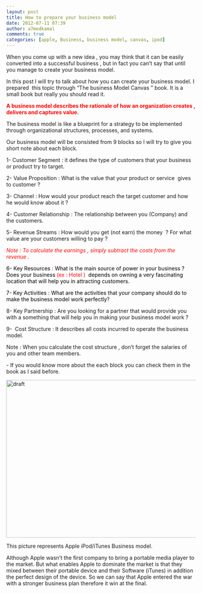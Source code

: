 ```yaml
---
layout: post
title: How to prepare your business model
date: 2012-07-11 07:39
author: a7medkamal
comments: true
categories: [apple, Business, business model, canvas, ipod]
---
```

<p>When you come up with a new idea , you may think that it can be easily converted into a successful business , but in fact you can’t say that until you manage to create your business model.</p> <p>In this post I will try to talk about how you can create your business model. I prepared&nbsp; this topic through “The business Model Canvas ” book. It is a small book but really you should read it.</p> <p><font color="#ff0000"><strong>A business model describes the rationale of how an organization creates , delivers and captures value.</strong></font></p> <p>The business model is like a blueprint for a strategy to be implemented through organizational structures, processes, and systems.</p> <p>Our business model will be consisted from 9 blocks so I will try to give you short note about each block.</p> <p>1- Customer Segment : it defines the type of customers that your business or product try to target.</p> <p>2- Value Proposition : What is the value that your product or service&nbsp; gives to customer ?</p> <p>3- Channel : How would your product reach the target customer and how he would know about it ?</p> <p>4- Customer Relationship : The relationship between you (Company) and the customers.</p> <p>5- Revenue Streams : How would you get (not earn) the money&nbsp; ? For what value are your customers willing to pay ? </p> <p><font color="#ff0000"><em>Note : To calculate the earnings , simply subtract the costs from the revenue .</em></font></p> <p><font color="#ff0000"><font color="#000000">6- Key Resources</font> : <font color="#000000">What is the main source of power in your business ? Does your business</font> (ex : Hotel )&nbsp; </font><font color="#000000">depends on owning a very fascinating location that will help you in attracting customers.</font></p> <p><font color="#000000">7- Key Activities : What are the activities that your company should do to make the business model work perfectly</font>?</p> <p>8- Key Partnership : Are you looking for a partner that would provide you with a something that will help you in making your business model work ?</p> <p>9-&nbsp; Cost Structure : It describes all costs incurred to operate the business model.</p> <p>Note : When you calculate the cost structure , don’t forget the salaries of you and other team members. </p> <p>- If you would know more about the each block you can check them in the book as I said before.</p> <p><a href="http://a7medkamal.files.wordpress.com/2012/07/draft.png"><img style="background-image:none;padding-left:0;padding-right:0;display:inline;padding-top:0;border-width:0;" title="draft" border="0" alt="draft" src="http://a7medkamal.files.wordpress.com/2012/07/draft_thumb.png" width="600" height="419"></a></p> <p>This picture represents Apple iPod/iTunes Business model.</p> <p>Although Apple wasn’t the first company to bring a portable media player to the market. But what enables Apple to dominate the market is that they mixed between their portable device and their Software (iTunes) in addition the perfect design of the device. So we can say that Apple entered the war with a stronger business plan therefore it win at the final. </p>
